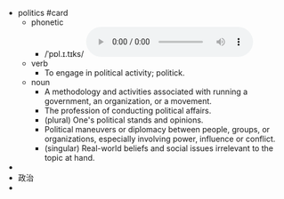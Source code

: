 - politics #card
	- phonetic
		- /ˈpɒl.ɪ.tɪks/
		  <audio controls><source src="https://api.dictionaryapi.dev/media/pronunciations/en/politics-uk.mp3"></audio>
	- verb
		- To engage in political activity; politick.
	- noun
		- A methodology and activities associated with running a government, an organization, or a movement.
		- The profession of conducting political affairs.
		- (plural) One's political stands and opinions.
		- Political maneuvers or diplomacy between people, groups, or organizations, especially involving power, influence or conflict.
		- (singular) Real-world beliefs and social issues irrelevant to the topic at hand.
-
- 政治
-